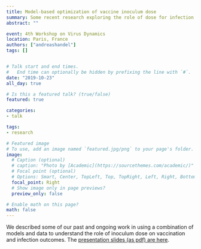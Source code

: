 ```yaml
---
title: Model-based optimization of vaccine inoculum dose
summary: Some recent research exploring the role of dose for infection and vaccination.
abstract: ""

event: 4th Workshop on Virus Dynamics
location: Paris, France
authors: ["andreashandel"]
tags: []


# Talk start and end times.
#   End time can optionally be hidden by prefixing the line with `#`.
date: "2019-10-23"
all_day: true

# Is this a featured talk? (true/false)
featured: true

categories:
- talk

tags:
- research

# Featured image
# To use, add an image named `featured.jpg/png` to your page's folder. 
image:
  # Caption (optional)
  # caption: "Photo by [Academic](https://sourcethemes.com/academic/)"
  # Focal point (optional)
  # Options: Smart, Center, TopLeft, Top, TopRight, Left, Right, BottomLeft, Bottom, BottomRight
  focal_point: Right
  # Show image only in page previews?
  preview_only: false

# Enable math on this page?
math: false
---
```


We described some of our past and ongoing work in using a combination of models and data to understand the role of inoculum dose on vaccination and infection outcomes. The [presentation slides (as pdf) are here](2019_10_Paris_Slides.pdf).





